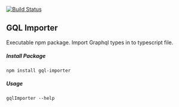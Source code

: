 [![Build Status](https://travis-ci.com/ahincalan/gql-importer.svg?branch=master)](https://travis-ci.com/ahincalan/gql-importer)

## GQL Importer
Executable npm package. Import Graphql types in to typescript file.

##### Install Package
```text
npm install gql-importer 
```

##### Usage
```text
gqlImporter --help 
```
